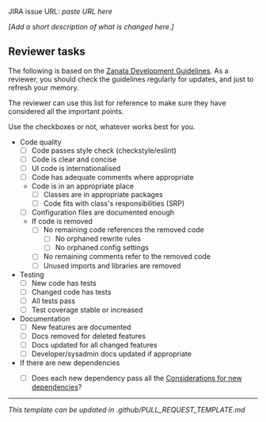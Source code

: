 JIRA issue URL: *paste URL here*

*[Add a short description of what is changed here.]*


## Reviewer tasks

The following is based on the
[Zanata Development Guidelines](https://github.com/zanata/zanata-platform/wiki/Development-Guidelines).
As a reviewer, you should check the guidelines regularly for updates, and just
to refresh your memory.


The reviewer can use this list for reference to make sure
they have considered all the important points.

Use the checkboxes or not, whatever works best for you.

 - Code quality
   - [ ] Code passes style check (checkstyle/eslint)
   - [ ] Code is clear and concise
   - [ ] UI code is internationalised
   - [ ] Code has adequate comments where appropriate
   - Code is in an appropriate place
     - [ ] Classes are in appropriate packages
     - [ ] Code fits with class's responsibilities (SRP)
   - [ ] Configuration files are documented enough
   - If code is removed
     - [ ] No remaining code references the removed code
       - [ ] No orphaned rewrite rules
       - [ ] No orphaned config settings
     - [ ] No remaining comments refer to the removed code
     - [ ] Unused imports and libraries are removed
 - Testing
   - [ ] New code has tests
   - [ ] Changed code has tests
   - [ ] All tests pass
   - [ ] Test coverage stable or increased
 - Documentation
   - [ ] New features are documented
   - [ ] Docs removed for deleted features
   - [ ] Docs updated for all changed features
   - [ ] Developer/sysadmin docs updated if appropriate
 - If there are new dependencies
   - [ ] Does each new dependency pass all the
         [Considerations for new dependencies](https://github.com/zanata/zanata-server/wiki/Development-Guidelines#new-technologies-and-dependencies)?


----
*This template can be updated in .github/PULL_REQUEST_TEMPLATE.md*
